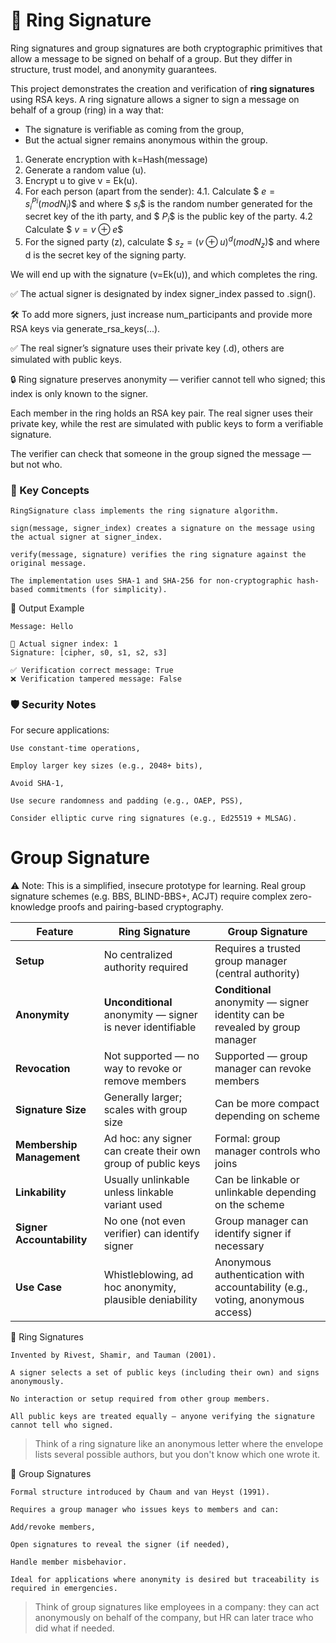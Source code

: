 # 🔏 Ring Signature 

Ring signatures and group signatures are both cryptographic primitives that allow a message to be signed on behalf of a group. But they differ in structure, trust model, and anonymity guarantees.

This project demonstrates the creation and verification of **ring signatures** using RSA keys. A ring signature allows a signer to sign a message on behalf of a group (ring) in a way that:
- The signature is verifiable as coming from the group,
- But the actual signer remains anonymous within the group.


1. Generate encryption with k=Hash(message)
2. Generate a random value (u).
3. Encrypt u to give v = Ek(u).
4. For each person (apart from the sender):
	4.1. Calculate $$\ e = s_i ^{Pi} (mod N_i) \$$ and where $$\ s_i \$$ is the random number generated for the secret key of the ith party, and $$\ P_i \$$ is the public key of the party.
	4.2 Calculate $$\ v = v⊕e \$$
5. For the signed party (z), calculate $$\ s_z = (v⊕u)^d (mod N_z) \$$ and where d is the secret key of the signing party.

We will end up with the signature (v=Ek(u)), and which completes the ring.


✅ The actual signer is designated by index signer_index passed to .sign().

🛠️ To add more signers, just increase num_participants and provide more RSA keys via generate_rsa_keys(...).

✅ The real signer’s signature uses their private key (.d), others are simulated with public keys.

🔒 Ring signature preserves anonymity — verifier cannot tell who signed; this index is only known to the signer.

Each member in the ring holds an RSA key pair. The real signer uses their private key, while the rest are simulated with public keys to form a verifiable signature.

The verifier can check that someone in the group signed the message — but not who.

### 🧠 Key Concepts
```
RingSignature class implements the ring signature algorithm.

sign(message, signer_index) creates a signature on the message using the actual signer at signer_index.

verify(message, signature) verifies the ring signature against the original message.

The implementation uses SHA-1 and SHA-256 for non-cryptographic hash-based commitments (for simplicity).
```

🧪 Output Example
```
Message: Hello

🔏 Actual signer index: 1
Signature: [cipher, s0, s1, s2, s3]

✅ Verification correct message: True
❌ Verification tampered message: False
```

### 🛡️ Security Notes 
For secure applications:
```
Use constant-time operations,

Employ larger key sizes (e.g., 2048+ bits),

Avoid SHA-1,

Use secure randomness and padding (e.g., OAEP, PSS),

Consider elliptic curve ring signatures (e.g., Ed25519 + MLSAG).
```

# Group Signature

⚠️ Note: This is a simplified, insecure prototype for learning. Real group signature schemes (e.g. BBS, BLIND-BBS+, ACJT) require complex zero-knowledge proofs and pairing-based cryptography.


| Feature                   | **Ring Signature**                                           | **Group Signature**                                                           |
| ------------------------- | ------------------------------------------------------------ | ----------------------------------------------------------------------------- |
| **Setup**                 | No centralized authority required                            | Requires a trusted group manager (central authority)                          |
| **Anonymity**             | **Unconditional** anonymity — signer is never identifiable   | **Conditional** anonymity — signer identity can be revealed by group manager  |
| **Revocation**            | Not supported — no way to revoke or remove members           | Supported — group manager can revoke members                                  |
| **Signature Size**        | Generally larger; scales with group size                     | Can be more compact depending on scheme                                       |
| **Membership Management** | Ad hoc: any signer can create their own group of public keys | Formal: group manager controls who joins                                      |
| **Linkability**           | Usually unlinkable unless linkable variant used              | Can be linkable or unlinkable depending on the scheme                         |
| **Signer Accountability** | No one (not even verifier) can identify signer               | Group manager can identify signer if necessary                                |
| **Use Case**              | Whistleblowing, ad hoc anonymity, plausible deniability      | Anonymous authentication with accountability (e.g., voting, anonymous access) |

🔐 Ring Signatures
```
Invented by Rivest, Shamir, and Tauman (2001).

A signer selects a set of public keys (including their own) and signs anonymously.

No interaction or setup required from other group members.

All public keys are treated equally — anyone verifying the signature cannot tell who signed.
```

> Think of a ring signature like an anonymous letter where the envelope lists several possible authors, but you don't know which one wrote it.

👥 Group Signatures
```
Formal structure introduced by Chaum and van Heyst (1991).

Requires a group manager who issues keys to members and can:

Add/revoke members,

Open signatures to reveal the signer (if needed),

Handle member misbehavior.

Ideal for applications where anonymity is desired but traceability is required in emergencies.

```
> Think of group signatures like employees in a company: they can act anonymously on behalf of the company, but HR can later trace who did what if needed.


